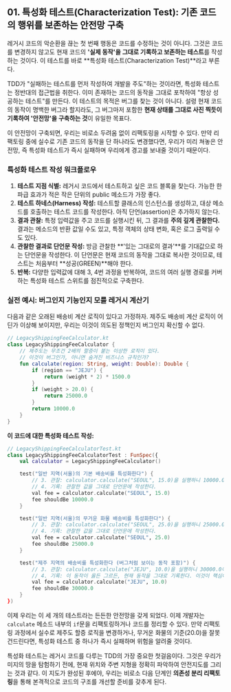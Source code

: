 ## 01\. 특성화 테스트(Characterization Test): 기존 코드의 행위를 보존하는 안전망 구축

레거시 코드의 악순환을 끊는 첫 번째 행동은 코드를 수정하는 것이 아니다. 그것은 코드를 변경하지 않고도 현재 코드의 **'실제 동작'을 그대로 기록하고 보존하는 테스트**를 작성하는 것이다. 이 테스트를 바로 \*\*특성화 테스트(Characterization Test)\*\*라고 부른다.

TDD가 "실패하는 테스트를 먼저 작성하여 개발을 주도"하는 것이라면, 특성화 테스트는 정반대의 접근법을 취한다. 이미 존재하는 코드의 동작을 그대로 포착하여 "항상 성공하는 테스트"를 만든다. 이 테스트의 목적은 버그를 찾는 것이 아니다. 설령 현재 코드의 동작이 명백한 버그라 할지라도, 그 버그마저 포함한 **현재 상태를 그대로 사진 찍듯이 기록하여 '안전망'을 구축하는 것**이 유일한 목표다.

이 안전망이 구축되면, 우리는 비로소 두려움 없이 리팩토링을 시작할 수 있다. 만약 리팩토링 중에 실수로 기존 코드의 동작을 단 하나라도 변경했다면, 우리가 미리 쳐놓은 안전망, 즉 특성화 테스트가 즉시 실패하며 우리에게 경고를 보내줄 것이기 때문이다.

### **특성화 테스트 작성 워크플로우**

1.  **테스트 지점 식별:** 레거시 코드에서 테스트하고 싶은 코드 블록을 찾는다. 가능한 한 파급 효과가 적은 작은 단위의 public 메소드가 가장 좋다.
2.  **테스트 하네스(Harness) 작성:** 테스트할 클래스의 인스턴스를 생성하고, 대상 메소드를 호출하는 테스트 코드를 작성한다. 아직 단언(assertion)은 추가하지 않는다.
3.  **결과 관찰:** 특정 입력값을 주고 코드를 실행시킨 뒤, 그 결과를 **주의 깊게 관찰한다.** 결과는 메소드의 반환 값일 수도 있고, 특정 객체의 상태 변화, 혹은 로그 출력일 수도 있다.
4.  **관찰한 결과로 단언문 작성:** 방금 관찰한 \*\*'있는 그대로의 결과'\*\*를 기대값으로 하는 단언문을 작성한다. 이 단언문은 현재 코드의 동작을 그대로 복사한 것이므로, 테스트는 처음부터 \*\*성공(GREEN)\*\*해야 한다.
5.  **반복:** 다양한 입력값에 대해 3, 4번 과정을 반복하여, 코드의 여러 실행 경로를 커버하는 특성화 테스트 스위트를 점진적으로 구축한다.

### **실전 예시: 버그인지 기능인지 모를 레거시 계산기**

다음과 같은 오래된 배송비 계산 로직이 있다고 가정하자. 제주도 배송비 계산 로직이 어딘가 이상해 보이지만, 우리는 이것이 의도된 정책인지 버그인지 확신할 수 없다.

```kotlin
// LegacyShippingFeeCalculator.kt
class LegacyShippingFeeCalculator {
    // 제주도는 무조건 2배의 할증이 붙는 이상한 로직이 있다.
    // 이것이 버그인가, 아니면 숨겨진 비즈니스 규칙인가?
    fun calculate(region: String, weight: Double): Double {
        if (region == "JEJU") {
            return (weight * 2) * 1500.0 
        }
        if (weight > 20.0) {
            return 25000.0
        }
        return 10000.0
    }
}
```

**이 코드에 대한 특성화 테스트 작성:**

```kotlin
// LegacyShippingFeeCalculatorTest.kt
class LegacyShippingFeeCalculatorTest : FunSpec({
    val calculator = LegacyShippingFeeCalculator()

    test("일반 지역(서울)의 기본 배송비를 특성화한다") {
        // 3. 관찰: calculator.calculate("SEOUL", 15.0)을 실행하니 10000.0이 나왔다.
        // 4. 기록: 관찰한 값을 그대로 단언문에 작성한다.
        val fee = calculator.calculate("SEOUL", 15.0)
        fee shouldBe 10000.0
    }

    test("일반 지역(서울)의 무거운 화물 배송비를 특성화한다") {
        // 3. 관찰: calculator.calculate("SEOUL", 25.0)을 실행하니 25000.0이 나왔다.
        // 4. 기록: 관찰한 값을 그대로 단언문에 작성한다.
        val fee = calculator.calculate("SEOUL", 25.0)
        fee shouldBe 25000.0
    }

    test("제주 지역의 배송비를 특성화한다 (버그처럼 보이는 동작 포함)") {
        // 3. 관찰: calculator.calculate("JEJU", 10.0)을 실행하니 30000.0이 나왔다.
        // 4. 기록: 이 동작이 옳든 그르든, 현재 동작을 그대로 기록한다. 이것이 핵심이다.
        val fee = calculator.calculate("JEJU", 10.0)
        fee shouldBe 30000.0
    }
})
```

이제 우리는 이 세 개의 테스트라는 든든한 안전망을 갖게 되었다. 이제 개발자는 `calculate` 메소드 내부의 `if`문을 리팩토링하거나 코드를 정리할 수 있다. 만약 리팩토링 과정에서 실수로 제주도 할증 로직을 변경하거나, 무거운 화물의 기준(20.0)을 잘못 건드린다면, 특성화 테스트 중 하나가 즉시 실패하며 위험을 알려줄 것이다.

특성화 테스트는 레거시 코드를 다루는 TDD의 가장 중요한 첫걸음이다. 그것은 우리가 미지의 땅을 탐험하기 전에, 현재 위치와 주변 지형을 정확히 파악하여 안전지도를 그리는 것과 같다. 이 지도가 완성된 후에야, 우리는 비로소 다음 단계인 **의존성 분리 리팩토링**을 통해 본격적으로 코드의 구조를 개선할 준비를 갖추게 된다.